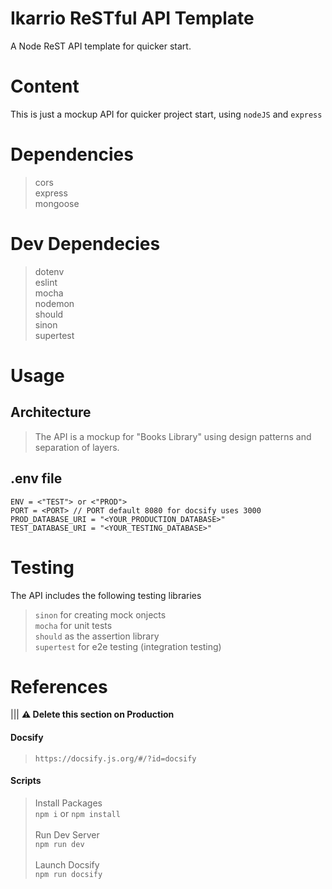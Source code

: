 # Ikarrio ReSTful API Template

A Node ReST API template for quicker start.

# Content

This is just a mockup API for quicker project start, using `nodeJS` and `express`

# Dependencies

> cors\
> express\
> mongoose

# Dev Dependecies

> dotenv\
> eslint\
> mocha\
> nodemon\
> should\
> sinon\
> supertest

# Usage

## Architecture

> The API is a mockup for "Books Library" using design patterns and separation of layers.

## .env file

`ENV = <"TEST"> or <"PROD">`\
`PORT = <PORT> // PORT default 8080 for docsify uses 3000`\
`PROD_DATABASE_URI = "<YOUR_PRODUCTION_DATABASE>"`\
`TEST_DATABASE_URI = "<YOUR_TESTING_DATABASE>"`

# Testing

The API includes the following testing libraries

> `sinon` for creating mock onjects\
> `mocha` for unit tests\
> `should` as the assertion library\
> `supertest` for e2e testing (integration testing)

# References

||| <strong>&#9888; Delete this section on Production</strong>

#### Docsify

> `https://docsify.js.org/#/?id=docsify`

#### Scripts

> Install Packages\
> `npm i` or `npm install`\
> <br/>
> Run Dev Server\
> `npm run dev` \
> <br/>
> Launch Docsify\
> `npm run docsify`
